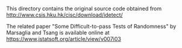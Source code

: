 This directory contains the original source code obtained from
http://www.csis.hku.hk/cisc/download/idetect/

The related paper "Some Difficult-to-pass Tests of Randomness" by Marsaglia
and Tsang is available online at
https://www.jstatsoft.org/article/view/v007i03
